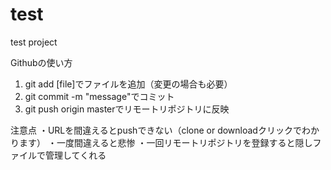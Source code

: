 # test
test project

Githubの使い方
1. git add [file]でファイルを追加（変更の場合も必要）<br>
2. git commit -m "message"でコミット<br>
3. git push origin masterでリモートリポジトリに反映<br>

注意点
・URLを間違えるとpushできない（clone or downloadクリックでわかります）
・一度間違えると悲惨
・一回リモートリポジトリを登録すると隠しファイルで管理してくれる
